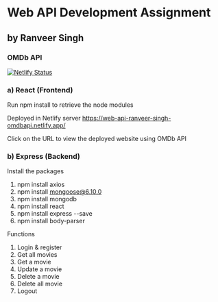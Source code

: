 # Web API Development Assignment
## by Ranveer Singh
### OMDb API
[![Netlify Status](https://api.netlify.com/api/v1/badges/5b390d4d-e74a-4461-8674-59d1cf394935/deploy-status)](https://app.netlify.com/sites/web-api-ranveer-singh-omdbapi/deploys)

### a) React (Frontend)
Run npm install to retrieve the node modules

Deployed in Netlify server
https://web-api-ranveer-singh-omdbapi.netlify.app/

Click on the URL to view the deployed website using OMDb API 

### b) Express (Backend)
Install the packages
1. npm install axios
2. npm install mongoose@6.10.0
3. npm install mongodb
4. npm install react
5. npm install express --save
6. npm install body-parser

Functions
1. Login & register
2. Get all movies
3. Get a movie
4. Update a movie
5. Delete a movie
6. Delete all movie
7. Logout
